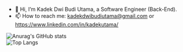 - 👋 Hi, I’m Kadek Dwi Budi Utama, a Software Engineer (Back-End).
- 📫 How to reach me: kadekdwibudiutama@gmail.com or https://www.linkedin.com/in/kadekutama/


![Anurag's GitHub stats](https://github-readme-stats.vercel.app/api?username=kadekutama&count_private=true&show_icons=true)
<br>
![Top Langs](https://github-readme-stats.vercel.app/api/top-langs/?username=kadekutama&layout=compact)


<!---
kadekutama/kadekutama is a ✨ special ✨ repository because its `README.md` (this file) appears on your GitHub profile.
You can click the Preview link to take a look at your changes.
--->
